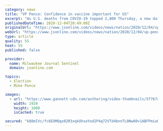 ```yaml
---
category: news
title: "VP Pence: Confidence in vaccine important for US"
excerpt: "As U.S. deaths from COVID-19 topped 2,800 Thursday, a new daily high, and with more than 100,000 Americans hospitalized with the disease, VP Mike Pence is trying to boost confidence in the vaccines that are awaiting regulatory approval."
publishedDateTime: 2020-12-04T20:49:00Z
originalUrl: "https://www.jsonline.com/videos/news/nation/2020/12/04/vp-pence-confidence-vaccine-important-us/3828978001/"
webUrl: "https://www.jsonline.com/videos/news/nation/2020/12/04/vp-pence-confidence-vaccine-important-us/3828978001/"
type: article
quality: 55
heat: 55
published: false

provider:
  name: Milwaukee Journal Sentinel
  domain: jsonline.com

topics:
  - Election
  - Mike Pence

images:
  - url: "https://www.gannett-cdn.com/authoring/video-thumbnails/5f767ab3-426f-4c4e-84db-6b1f98f0c47d_poster.jpg?quality=10"
    width: 1920
    height: 1080
    isCached: true

secured: "k8OmIVc/fc6EOMQqx02R3xqkOhxoYod2P4q72VTd4bnnTL0Nw60v1ABFPmiaU8BnTkLYIJjhVjQgEy+JaYuyhtDw8ZktuBvvtIuKxnHvprdnIZN05yva3mf1GcOYEESvCvA9EnKa+IIqt72D8YXnH/yt3L/YwKR5RJ7NeKR0C4zxbVMeyuufe6AwG/uKlP6ZXnYisEu08ADZM1bgl3RRpJCB7vVHErv2JvNHerHuRgAR1pF/lNWXQAmXn5jvl6Ze9O3XXJJulOgMBSPtdhqjC0IHC2a7HQNVwGh/3yKAV+4y8++kq0tjrsI9Jo9C5wsd9EKf095MdSLEd25khhOLGZ7eCWlijA80BpOmwh/KOjE=;/f0a3BMqUrmTt4clyDu4Ww=="
---
```


